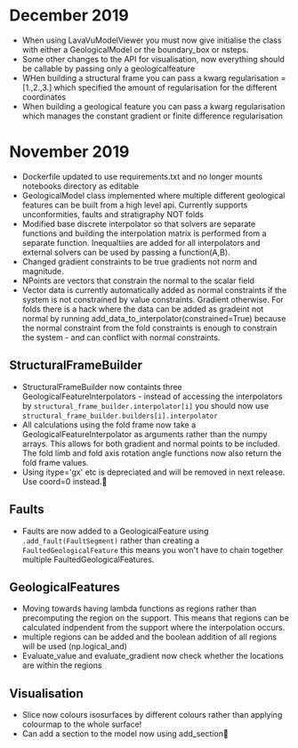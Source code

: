 # December 2019
* When using LavaVuModelViewer you must now give initialise the class with either a GeologicalModel or the boundary_box or nsteps.
* Some other changes to the API for visualisation, now everything should be callable by passing only a geologicalfeature
* WHen building a structural frame you can pass a kwarg regularisation = [1.,2.,3.] which specified the amount of regularisation for the different coordinates
* When building a geological feature you can pass a kwarg regularisation which manages the constant gradient or finite difference regularisation
# November 2019
* Dockerfile updated to use requirements.txt and no longer mounts notebooks directory as editable
* GeologicalModel class implemented where multiple different geological features can be built from a high level api. Currently supports unconformities, faults and stratigraphy NOT folds
* Modified base discrete interpolator so that solvers are separate functions and building the interpolation matrix is performed from a separate function. Inequaltiies are added for all interpolators and external solvers can be used by passing a function(A,B).
* Changed gradient constraints to be true gradients not norm and magnitude. 
* NPoints are vectors that constrain the normal to the scalar field
* Vector data is currently automatically added as normal constraints if the system is not constrained by value constraints. Gradient otherwise. For folds there is a hack where the data can be added as gradeint not normal by running add_data_to_interpolator(constrained=True) because the normal constraint from the fold constraints is enough to constrain the system - and can conflict with normal constraints.
## StructuralFrameBuilder
* StructuralFrameBuilder now containts three GeologicalFeatureInterpolators - instead of accessing the interpolators by `structural_frame_builder.interpolator[i]` you should now use `structural_frame_builder.builders[i].interpolator`
* All calculations using the fold frame now take a GeologicalFeatureInterpolator as arguments rather than the numpy arrays. This allows for both gradient and normal points to be included. The fold limb and fold axis rotation angle functions now also return the fold frame values.
* Using itype='gx' etc is depreciated and will be removed in next release. Use coord=0 instead.
## Faults 
* Faults are now added to a GeologicalFeature using `.add_fault(FaultSegment)` rather than creating a `FaultedGeologicalFeature` this means you won't have to chain together multiple FaultedGeologicalFeatures.
## GeologicalFeatures
* Moving towards having lambda functions as regions rather than precomputing the region on the support. This means that regions can be calculated indpendent from the support where the interpolation occurs.
* multiple regions can be added and the boolean addition of all regions will be used (np.logical_and)
* Evaluate_value and evaluate_gradient now check whether the locations are within the regions 

 
## Visualisation
* Slice now colours isosurfaces by different colours rather than applying colourmap to the whole surface!
* Can add a section to the model now using add_section
